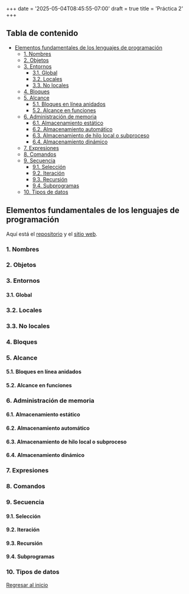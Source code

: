 +++
date = '2025-05-04T08:45:55-07:00'
draft = true
title = 'Práctica 2'
+++

## Tabla de contenido

- [Elementos fundamentales de los lenguajes de programación](#elementos-fundamentales-de-los-lenguajes-de-programación)
  - [1. Nombres](#1-nombres)
  - [2. Objetos](#2-objetos)
  - [3. Entornos](#3-entornos)
    - [3.1. Global](#31-global)
    - [3.2. Locales](#32-locales)
    - [3.3. No locales](#33-no-locales)
  - [4. Bloques](#4-bloques)
  - [5. Alcance](#5-alcance)
    - [5.1. Bloques en línea anidados](#51-bloques-en-línea-anidados)
    - [5.2. Alcance en funciones](#52-alcance-en-funciones)
  - [6. Administración de memoria](#6-administración-de-memoria)
    - [6.1. Almacenamiento estático](#61-almacenamiento-estático)
    - [6.2. Almacenamiento automático](#62-almacenamiento-automático)
    - [6.3. Almacenamiento de hilo local o subproceso](#63-almacenamiento-de-hilo-local-o-subproceso)
    - [6.4. Almacenamiento dinámico](#64-almacenamiento-dinámico)
  - [7. Expresiones](#7-expresiones)
  - [8. Comandos](#8-comandos)
  - [9. Secuencia](#9-secuencia)
    - [9.1. Selección](#91-selección)
    - [9.2. Iteración](#92-iteración)
    - [9.3. Recursión](#93-recursión)
    - [9.4. Subprogramas](#94-subprogramas)
  - [10. Tipos de datos](#10-tipos-de-datos)

## Elementos fundamentales de los lenguajes de programación

Aquí está el [repositorio](https://github.com/World-X/paradigmas-portafolio) y el [sitio web](https://world-x.github.io/paradigmas-portafolio/).

### 1. Nombres



### 2. Objetos



### 3. Entornos

#### 3.1. Global



### 3.2. Locales



### 3.3. No locales



### 4. Bloques



### 5. Alcance

#### 5.1. Bloques en línea anidados



#### 5.2. Alcance en funciones



### 6. Administración de memoria

#### 6.1. Almacenamiento estático



#### 6.2. Almacenamiento automático



#### 6.3. Almacenamiento de hilo local o subproceso



#### 6.4. Almacenamiento dinámico



### 7. Expresiones



### 8. Comandos



### 9. Secuencia

#### 9.1. Selección



#### 9.2. Iteración



#### 9.3. Recursión



#### 9.4. Subprogramas



### 10. Tipos de datos



[Regresar al inicio](#tabla-de-contenido)
